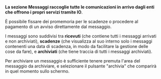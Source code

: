 **La sezione Messaggi raccoglie tutte le comunicazioni in arrivo dagli enti che offrono i propri servizi tramite IO**. 

È possibile fissare dei promemoria per le scadenze o procedere al pagamento di un avviso direttamente dal messaggio. 

I messaggi sono suddivisi tra **ricevuti** (che contiene tutti i messaggi arrivati e non archiviati), **scadenze** (che visualizza al suo interno solo i messaggi contenenti una data di scadenza, in modo da facilitare la gestione delle cose da fare), e **archiviati** (che tiene traccia di tutti i messaggi archiviati). 

Per archiviare un messaggio è sufficiente tenere premuta l'area del messaggio da archiviare, e selezionare il pulsante "archivia" che comparirà in quel momento sullo schermo.
